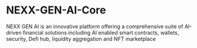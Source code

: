 # NEXX-GEN-AI-Core
NEXX GEN AI is an innovative platform offering a comprehensive suite of AI-driven financial solutions including AI enabled smart contracts, wallets, security, Defi hub, liquidity aggregation and NFT marketplace 
